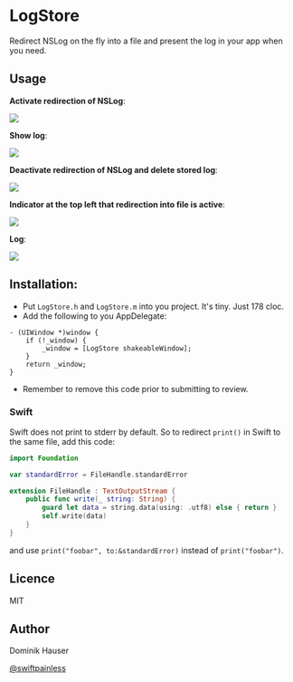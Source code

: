 # LogStore

Redirect NSLog on the fly into a file and present the log in your app when you need.

## Usage

**Activate redirection of NSLog**:

![](https://github.com/dasdom/LogStore/blob/master/screenshots/ActivateLog.gif)

**Show log**:

![](https://github.com/dasdom/LogStore/blob/master/screenshots/ShowLog.gif)

**Deactivate redirection of NSLog and delete stored log**:

![](https://github.com/dasdom/LogStore/blob/master/screenshots/DeactivateLog.gif)

**Indicator at the top left that redirection into file is active**:

![](https://github.com/dasdom/LogStore/blob/master/screenshots/RedirectIndicator.JPG)

**Log**:

![](https://github.com/dasdom/LogStore/blob/master/screenshots/Log.PNG)

## Installation:

- Put `LogStore.h` and `LogStore.m` into you project. It's tiny. Just 178 cloc.
- Add the following to you AppDelegate:

```objc
- (UIWindow *)window {
    if (!_window) {
        _window = [LogStore shakeableWindow];
    }
    return _window;
}
```
- Remember to remove this code prior to submitting to review.

### Swift 

Swift does not print to stderr by default. So to redirect `print()` in Swift to the same file, add this code:
```swift
import Foundation

var standardError = FileHandle.standardError

extension FileHandle : TextOutputStream {
    public func write(_ string: String) {
        guard let data = string.data(using: .utf8) else { return }
        self.write(data)
    }
}
```
and use `print("foobar", to:&standardError)` instead of `print("foobar")`.

## Licence

MIT

## Author

Dominik Hauser

[@swiftpainless](https://twitter.com/swiftpainless)
